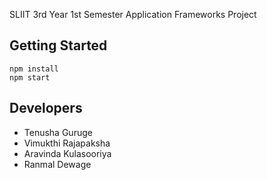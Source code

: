 SLIIT 3rd Year 1st Semester Application Frameworks Project

## Getting Started

<code>npm install</code><br/>
<code>npm start</code>

## Developers
* Tenusha Guruge
* Vimukthi Rajapaksha
* Aravinda Kulasooriya
* Ranmal Dewage
